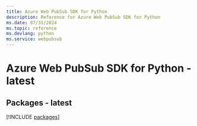 ```yaml
---
title: Azure Web PubSub SDK for Python
description: Reference for Azure Web PubSub SDK for Python
ms.date: 07/31/2024
ms.topic: reference
ms.devlang: python
ms.service: webpubsub
---
```

# Azure Web PubSub SDK for Python - latest
## Packages - latest
[!INCLUDE [packages](web-pubsub-index.md)]
